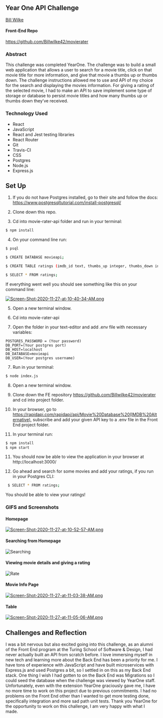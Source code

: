 ## Year One API Challenge
[Bill Wilke](https://alumni.turing.io/alumni/bill-wilke)
#### Front-End Repo
https://github.com/Billwilke42/movierater

### Abstract

This challenge was completed YearOne. The challenge was to build a small web application that allows a user to search for a movie title, click on that movie title for more information, and give that movie a thumbs up or thumbs down. The challenge instructions allowed me to use and API of my choice for the search and displaying the movies information. For giving a rating of the selected movie, I had to make an API to save implement some type of storage or database to persist movie titles and how many thumbs up or thumbs down they’ve received.

### Technology Used

- React
- JavaScript
- React and Jest testing libraries
- React Router
- Git
- Travis-CI
- CSS
- Postgres
- Node.js
- Express.js

## Set Up

1. If you do not have Postgres installed, go to their site and follow the docs: https://www.postgresqltutorial.com/install-postgresql/

2. Clone down this repo.

3. Cd into movie-rater-api folder and run in your terminal: 

```bash
$ npm install
```

4. On your command line run: 

```bash
$ psql

$ CREATE DATABASE movieapi;

$ CREATE TABLE ratings (imdb_id text, thumbs_up integer, thumbs_down integer, title text);

$ SELECT * FROM ratings;
```

If everything went well you should see something like this on your command line: 

[![Screen-Shot-2020-11-27-at-10-40-34-AM.png](https://i.postimg.cc/sX2vwvyC/Screen-Shot-2020-11-27-at-10-40-34-AM.png)](https://postimg.cc/ns6FLVC3)

5. Open a new terminal window.

6. Cd into movie-rater-api

7. Open the folder in your text-editor and add .env file with necessary variables:

```
POSTGRES_PASSWORD = (Your password)
DB_PORT=(Your postgres port)
DB_HOST=localhost
DB_DATABASE=movieapi
DB_USER=(Your postgres username)
```

7. Run in your terminal:

```bash
$ node index.js
```

8. Open a new terminal window. 

9. Clone down the FE repository https://github.com/Billwilke42/movierater and cd into project folder.

10. In your browser, go to https://rapidapi.com/rapidapi/api/Movie%20Database%20(IMDB%20Alternative), subscribe and add your given API key to a .env file in the Front End project folder.

10. In your terminal run: 

```bash
$ npm install
$ npm start
```

11. You should now be able to view the application in your browser at http://localhost:3000/

12. Go ahead and search for some movies and add your ratings, if you run in your Postgres CLI:

```bash
 $ SELECT * FROM ratings;
```

You should be able to view your ratings!

### GIFS and Screenshots

#### Homepage

[![Screen-Shot-2020-11-27-at-10-52-57-AM.png](https://i.postimg.cc/KzYd9gzb/Screen-Shot-2020-11-27-at-10-52-57-AM.png)](https://postimg.cc/DWtj00Lp)

#### Searching from Homepage

![Searching](https://media.giphy.com/media/V43kzlxYGjPV5pal0w/giphy.gif)

#### Viewing movie details and giving a rating

![Rate](https://media.giphy.com/media/8qQOMOA1Gpl1Ra2mVX/giphy.gif)

#### Movie Info Page

[![Screen-Shot-2020-11-27-at-11-03-38-AM.png](https://i.postimg.cc/7Z2sZnCb/Screen-Shot-2020-11-27-at-11-03-38-AM.png)](https://postimg.cc/Xrnc2Fk0)

#### Table

[![Screen-Shot-2020-11-27-at-11-05-06-AM.png](https://i.postimg.cc/K8PPWqk7/Screen-Shot-2020-11-27-at-11-05-06-AM.png)](https://postimg.cc/DSz4Jccm)


## Challenges and Reflection

I was a bit nervous but also excited going into this challenge, as an alumni of the Front End program at the Turing School of Software & Design, I had never actually built an API from scratch before. I love immersing myself in new tech and learning more about the Back End has been a priority for me. I have tons of experience with JavaScript and have built microservices with Express.js and used Postgres a bit, so I settled in on this as my Back End stack. One thing I wish I had gotten to on the Back End was Migrations so I could seed the database when the challenge was viewed by YearOne staff. Unfortunately, even with the extension YearOne graciously gave me, I have no more time to work on this project due to previous commitments. I had no problems on the Front End other than I wanted to get more testing done, specifically integration and more sad path unit tests. Thank you YearOne for the opportunity to work on this challenge, I am very happy with what I made.


